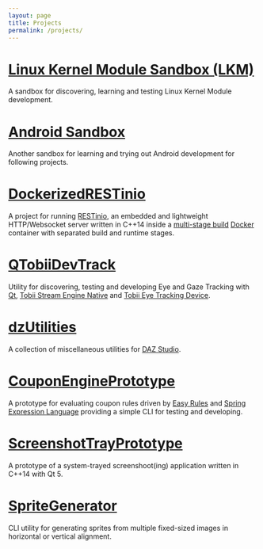 ```yaml
---
layout: page
title: Projects
permalink: /projects/
---
```


# [Linux Kernel Module Sandbox (LKM)](https://github.com/tpiekarski/lkm-sandbox)
A sandbox for discovering, learning and testing Linux Kernel Module development.

# [Android Sandbox](https://github.com/tpiekarski/android-sandbox)
Another sandbox for learning and trying out Android development for following projects.

# [DockerizedRESTinio](https://github.com/tpiekarski/dockerized-restinio)
A project for running [RESTinio](https://github.com/Stiffstream/restinio), 
an embedded and lightweight HTTP/Websocket server written in C++14 inside a 
[multi-stage build](https://docs.docker.com/develop/develop-images/multistage-build/) 
[Docker](https://www.docker.com/) container with separated build and runtime stages.

# [QTobiiDevTrack](https://github.com/tpiekarski/qtobii-dev-track)
Utility for discovering, testing and developing Eye and Gaze Tracking with [Qt](https://www.qt.io/),
[Tobii Stream Engine Native](https://developer.tobii.com/consumer-eye-trackers/stream-engine/) and
[Tobii Eye Tracking Device](https://tobiigaming.com/).

# [dzUtilities](https://github.com/tpiekarski/dzUtilities)
A collection of miscellaneous utilities for [DAZ Studio](https://www.daz3d.com/get_studio).

# [CouponEnginePrototype](https://github.com/tpiekarski/coupon-engine)
A prototype for evaluating coupon rules driven by [Easy Rules](https://github.com/j-easy/easy-rules)
and [Spring Expression Language](https://docs.spring.io/spring/docs/4.3.12.RELEASE/spring-framework-reference/html/expressions.html)
providing a simple CLI for testing and developing.

# [ScreenshotTrayPrototype](https://github.com/tpiekarski/screenshot-tray-prototype)
A prototype of a system-trayed screenshoot(ing) application written in C++14 with Qt 5.

# [SpriteGenerator](https://github.com/tpiekarski/SpriteGenerator)
CLI utility for generating sprites from multiple fixed-sized images in horizontal or vertical alignment.
